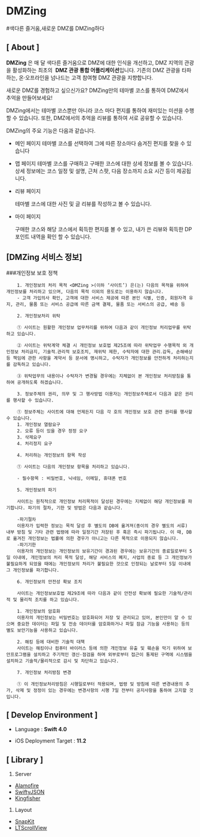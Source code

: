 # DMZing

#색다른 즐거움,새로운 DMZ를 DMZing하다



## [ About ]

**DMZing** 은 매 달 색다른 즐거움으로 DMZ에 대한 인식을 개선하고, DMZ 지역의 관광을 활성화하는 최초의  **DMZ 관광 통합 어플리케이션**입니다.
기존의 DMZ 관광을 타파하는, 온·오프라인을 넘나드는 고객 참여형 DMZ 관광을 지향합니다.

새로운 DMZ를 경험하고 싶으신가요?
DMZing만의 테마별 코스를 통하여 DMZ에서 추억을 만들어보세요!

DMZing에서는 테마별 코스뿐만 아니라 코스 마다 편지를 통하여 재미있는 미션을 수행할 수 있습니다. 또한, DMZ에서의 추억을 리뷰를 통하여 서로 공유할 수 있습니다.

DMZing의 주요 기능은 다음과 같습니다.

- 메인 페이지
  테마별 코스를 선택하여 그에 따른 장소마다 숨겨진 편지를 찾을 수 있습니다

- 맵 페이지
  테마별 코스를 구매하고 구매한 코스에 대한 상세 정보를 볼 수 있습니다. 상세 정보에는 코스 일정 및 설명, 근처 스팟, 다음 장소까지 소요 시간 등이 제공됩니다.

- 리뷰 페이지

  테마별 코스에 대한 사진 및 글 리뷰를 작성하고 볼 수 있습니다.

- 마이 페이지

  구매한 코스와 해당 코스에서 획득한 편지를 볼 수 있고, 내가 쓴 리뷰와 획득한 DP포인트 내역을 확인 할 수 있습니다.

  

## [DMZing 서비스 정보]

###개인정보 보호 정책


        1. 개인정보의 처리 목적 <DMZing >(이하 ‘사이트’) 은(는) 다음의 목적을 위하여 개인정보를 처리하고 있으며, 다음의 목적 이외의 용도로는 이용하지 않습니다.
        - 고객 가입의사 확인, 고객에 대한 서비스 제공에 따른 본인 식별, 인증, 회원자격 유지, 관리, 물품 또는 서비스 공급에 따른 금액 결제, 물품 또는 서비스의 공급, 배송 등
        
        2. 개인정보처리 위탁
        
        ① 사이트는 원활한 개인정보 업무처리를 위하여 다음과 같이 개인정보 처리업무를 위탁하고 있습니다.
        
        ② 사이트는 위탁계약 체결 시 개인정보 보호법 제25조에 따라 위탁업무 수행목적 외 개인정보 처리금지, 기술적․관리적 보호조치, 재위탁 제한, 수탁자에 대한 관리․감독, 손해배상 등 책임에 관한 사항을 계약서 등 문서에 명시하고, 수탁자가 개인정보를 안전하게 처리하는지를 감독하고 있습니다.
        
        ③ 위탁업무의 내용이나 수탁자가 변경될 경우에는 지체없이 본 개인정보 처리방침을 통하여 공개하도록 하겠습니다.
        
    	3. 정보주체의 권리, 의무 및 그 행사방법 이용자는 개인정보주체로서 다음과 같은 권리를 행사할 수 있습니다.
        
        ① 정보주체는 사이트에 대해 언제든지 다음 각 호의 개인정보 보호 관련 권리를 행사할 수 있습니다.
        1. 개인정보 열람요구
        2. 오류 등이 있을 경우 정정 요구
        3. 삭제요구
        4. 처리정지 요구
        
    	4. 처리하는 개인정보의 항목 작성
        
        ① 사이트는 다음의 개인정보 항목을 처리하고 있습니다.
        
        - 필수항목 : 비밀번호, 닉네임, 이메일, 휴대폰 번호
        
    	5. 개인정보의 파기
        
        사이트는 원칙적으로 개인정보 처리목적이 달성된 경우에는 지체없이 해당 개인정보를 파기합니다. 파기의 절차, 기한 및 방법은 다음과 같습니다.
        
        -파기절차
        이용자가 입력한 정보는 목적 달성 후 별도의 DB에 옮겨져(종이의 경우 별도의 서류) 내부 방침 및 기타 관련 법령에 따라 일정기간 저장된 후 혹은 즉시 파기됩니다. 이 때, DB로 옮겨진 개인정보는 법률에 의한 경우가 아니고는 다른 목적으로 이용되지 않습니다.
        -파기기한
        이용자의 개인정보는 개인정보의 보유기간이 경과된 경우에는 보유기간의 종료일로부터 5일 이내에, 개인정보의 처리 목적 달성, 해당 서비스의 폐지, 사업의 종료 등 그 개인정보가 불필요하게 되었을 때에는 개인정보의 처리가 불필요한 것으로 인정되는 날로부터 5일 이내에 그 개인정보를 파기합니다.
        
    	6. 개인정보의 안전성 확보 조치
        
        사이트는 개인정보보호법 제29조에 따라 다음과 같이 안전성 확보에 필요한 기술적/관리적 및 물리적 조치를 하고 있습니다.
        
        1. 개인정보의 암호화
        이용자의 개인정보는 비밀번호는 암호화되어 저장 및 관리되고 있어, 본인만이 알 수 있으며 중요한 데이터는 파일 및 전송 데이터를 암호화하거나 파일 잠금 기능을 사용하는 등의 별도 보안기능을 사용하고 있습니다.
        
        2. 해킹 등에 대비한 기술적 대책
        사이트는 해킹이나 컴퓨터 바이러스 등에 의한 개인정보 유출 및 훼손을 막기 위하여 보안프로그램을 설치하고 주기적인 갱신·점검을 하며 외부로부터 접근이 통제된 구역에 시스템을 설치하고 기술적/물리적으로 감시 및 차단하고 있습니다.
       
    	7. 개인정보 처리방침 변경
        
        ① 이 개인정보처리방침은 시행일로부터 적용되며, 법령 및 방침에 따른 변경내용의 추가, 삭제 및 정정이 있는 경우에는 변경사항의 시행 7일 전부터 공지사항을 통하여 고지할 것입니다.



## [ Develop Environment ]

- Language :  **Swift 4.0**

- iOS Deployment Target : **11.2**

  

## [ Library ]

1. Server
- [Alamofire](https://github.com/Alamofire/Alamofire)
- [SwiftyJSON](https://github.com/SwiftyJSON/SwiftyJSON)
- [Kingfisher](https://github.com/onevcat/Kingfisher)

1. Layout

- [SnapKit](https://github.com/SnapKit/SnapKit)
- [LTScrollView](https://github.com/gltwy/LTScrollView)